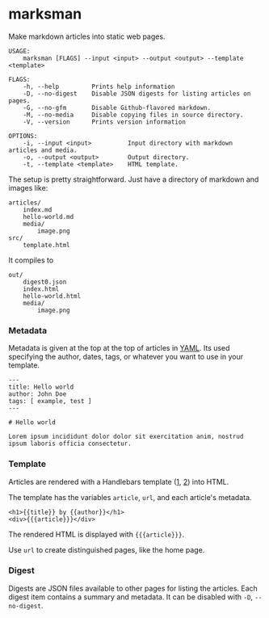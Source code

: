 # marksman

Make markdown articles into static web pages.

```
USAGE:
    marksman [FLAGS] --input <input> --output <output> --template <template>

FLAGS:
    -h, --help         Prints help information
    -D, --no-digest    Disable JSON digests for listing articles on pages.
    -G, --no-gfm       Disable Github-flavored markdown.
    -M, --no-media     Disable copying files in source directory.
    -V, --version      Prints version information

OPTIONS:
    -i, --input <input>          Input directory with markdown articles and media.
    -o, --output <output>        Output directory.
    -t, --template <template>    HTML template.
```

The setup is pretty straightforward. Just have a directory of markdown and images like:

```
articles/
    index.md
    hello-world.md
    media/
        image.png
src/
    template.html
```

It compiles to

```
out/
    digest0.json
    index.html
    hello-world.html
    media/
        image.png
```

### Metadata

Metadata is given at the top at the top of articles in [YAML](https://en.wikipedia.org/wiki/YAML). Its used specifying the author, dates, tags, or whatever you want to use in your template.

```
---
title: Hello world
author: John Doe
tags: [ example, test ]
---

# Hello world

Lorem ipsum incididunt dolor dolor sit exercitation anim, nostrud ipsum laboris officia consectetur.
```

### Template

Articles are rendered with a Handlebars template ([1](https://github.com/sunng87/handlebars-rust), [2](https://handlebarsjs.com/)) into HTML.

The template has the variables `article`, `url`, and each article's metadata.

```
<h1>{{title}} by {{author}}</h1>
<div>{{{article}}}</div>
```

The rendered HTML is displayed with `{{{article}}}`.

Use `url` to create distinguished pages, like the home page.

### Digest

Digests are JSON files available to other pages for listing the articles. Each digest item contains a summary and metadata. It can be disabled with `-D`, `--no-digest`.